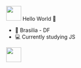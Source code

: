 <img src="https://cdn.jsdelivr.net/gh/devicons/devicon@latest/icons/vuetify/vuetify-original.svg" width="40" height="40"/> Hello World  :space_invader: 


- :round_pushpin: Brasilia - DF
- :computer: Currently studying JS 


<img src="https://th.bing.com/th/id/OIP.8YIFelZnVoNhV7wyK2fI5AHaHa?rs=1&pid=ImgDetMain" width="40" height="40"/>
